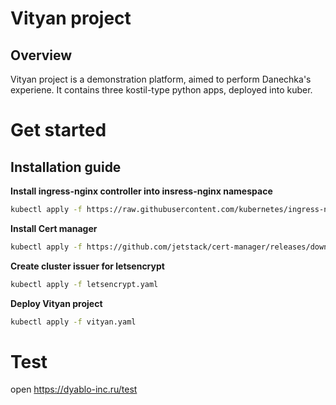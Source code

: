 # Vityan project

## Overview
Vityan project is a demonstration platform, aimed to perform Danechka's experiene. It contains three kostil-type python apps, deployed into kuber.

# Get started
## Installation guide
**Install ingress-nginx controller into insress-nginx namespace**
```bash
kubectl apply -f https://raw.githubusercontent.com/kubernetes/ingress-nginx/controller-v1.5.1/deploy/static/provider/cloud/deploy.yaml
```
**Install Cert manager**
```bash
kubectl apply -f https://github.com/jetstack/cert-manager/releases/download/v1.1.0/cert-manager.yaml
```
**Create cluster issuer for letsencrypt**
```bash
kubectl apply -f letsencrypt.yaml
```
**Deploy Vityan project**
```bash
kubectl apply -f vityan.yaml
```

# Test
open https://dyablo-inc.ru/test

